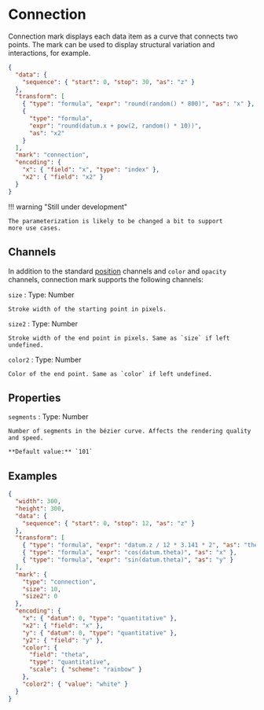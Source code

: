 # Connection

Connection mark displays each data item as a curve that connects two points.
The mark can be used to display structural variation and interactions, for example.

<div><genome-spy-doc-embed height="250">

```json
{
  "data": {
    "sequence": { "start": 0, "stop": 30, "as": "z" }
  },
  "transform": [
    { "type": "formula", "expr": "round(random() * 800)", "as": "x" },
    {
      "type": "formula",
      "expr": "round(datum.x + pow(2, random() * 10))",
      "as": "x2"
    }
  ],
  "mark": "connection",
  "encoding": {
    "x": { "field": "x", "type": "index" },
    "x2": { "field": "x2" }
  }
}
```

</genome-spy-doc-embed></div>

!!! warning "Still under development"

    The parameterization is likely to be changed a bit to support
    more use cases.

## Channels

In addition to the standard [position](../encoding/index.md) channels and
`color` and `opacity` channels, connection mark supports the following channels:

`size`
: Type: Number

    Stroke width of the starting point in pixels.

`size2`
: Type: Number

    Stroke width of the end point in pixels. Same as `size` if left undefined.

`color2`
: Type: Number

    Color of the end point. Same as `color` if left undefined.

## Properties

`segments`
: Type: Number

    Number of segments in the bézier curve. Affects the rendering quality and speed.

    **Default value:** `101`

## Examples

<div><genome-spy-doc-embed height="350">

```json
{
  "width": 300,
  "height": 300,
  "data": {
    "sequence": { "start": 0, "stop": 12, "as": "z" }
  },
  "transform": [
    { "type": "formula", "expr": "datum.z / 12 * 3.141 * 2", "as": "theta" },
    { "type": "formula", "expr": "cos(datum.theta)", "as": "x" },
    { "type": "formula", "expr": "sin(datum.theta)", "as": "y" }
  ],
  "mark": {
    "type": "connection",
    "size": 10,
    "size2": 0
  },
  "encoding": {
    "x": { "datum": 0, "type": "quantitative" },
    "x2": { "field": "x" },
    "y": { "datum": 0, "type": "quantitative" },
    "y2": { "field": "y" },
    "color": {
      "field": "theta",
      "type": "quantitative",
      "scale": { "scheme": "rainbow" }
    },
    "color2": { "value": "white" }
  }
}
```

</genome-spy-doc-embed></div>
